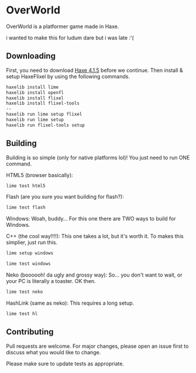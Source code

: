 # OverWorld

OverWorld is a platformer game made in Haxe.

i wanted to make this for ludum dare but i was late :'(

## Downloading

First, you need to download [Haxe 4.1.5](https://haxe.org/download/version/4.1.5/) before we continue.
Then install & setup HaxeFlixel by using the following commands.

```bash
haxelib install lime
haxelib install openfl
haxelib install flixel
haxelib install flixel-tools
--
haxelib run lime setup flixel
haxelib run lime setup
haxelib run flixel-tools setup
```

## Building

Building is so simple (only for native platforms lol)!
You just need to run ONE command.

HTML5 (browser basically):
```haxe
lime test html5
```


Flash (are you sure you want building for flash?):
```haxe
lime test flash
```


Windows:
Woah, buddy... For this one there are TWO ways to build for Windows.

C++ (the cool way!!!!):
This one takes a lot, but it's worth it.
To makes this simplier, just run this.
```haxe
lime setup windows
```
```haxe
lime test windows
```


Neko (boooooh! da ugly and grossy way):
So... you don't want to wait, or your PC is literally a toaster.
OK then.
```haxe
lime test neko
```


HashLink (same as neko):
This requires a long setup.
```bash
lime test hl
```

## Contributing
Pull requests are welcome. For major changes, please open an issue first to discuss what you would like to change.

Please make sure to update tests as appropriate.
